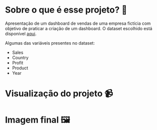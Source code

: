# Sobre o que é esse projeto? 👀

Apresentação de um dashboard de vendas de uma empresa fictícia com objetivo de praticar a criação de um dashboard. O dataset escolhido está disponível [aqui](https://www.kaggle.com/datasets/shwetankchaudhary/power-bi-sample-data).

Algumas das variáveis presentes no dataset:

- Sales
- Country
- Profit
- Product
- Year

# Visualização do projeto 📹

# Imagem final 🖼️
